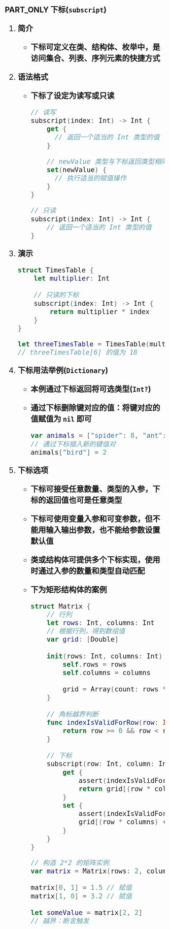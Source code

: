 <font size=5>**PART_ONLY 下标(`subscript`)**

1. **简介**

	- **下标可定义在类、结构体、枚举中，是访问集合、列表、序列元素的快捷方式**

2. **语法格式** 

	- **下标了设定为读写或只读**

		```swift
		// 读写
		subscript(index: Int) -> Int {
		    get {
		      // 返回一个适当的 Int 类型的值
		    }
		
			// newValue 类型与下标返回类型相同
		    set(newValue) {
		      // 执行适当的赋值操作
		    }
		}
		```

		```swift
		// 只读
		subscript(index: Int) -> Int {
		    // 返回一个适当的 Int 类型的值
		}
		```

3. **演示**
	
	```swift
	struct TimesTable {
	    let multiplier: Int
	    
	    // 只读的下标
	    subscript(index: Int) -> Int {
	        return multiplier * index
	    }
	}
	
	let threeTimesTable = TimesTable(multiplier: 3)
	// threeTimesTable[6] 的值为 18
	```

4. **下标用法举例(`Dictionary`)**

	- **本例通过下标返回将可选类型(`Int?`)**

	- **通过下标删除键对应的值：将键对应的值赋值为 `nil` 即可**

		```swift
		var animals = ["spider": 8, "ant": 6, "cat": 4]
		// 通过下标插入新的键值对
		animals["bird"] = 2
		```

5. **下标选项**

	- **下标可接受任意数量、类型的入参，下标的返回值也可是任意类型**

	- **下标可使用变量入参和可变参数，但不能用输入输出参数，也不能给参数设置默认值**

	- **类或结构体可提供多个下标实现，使用时通过入参的数量和类型自动匹配**

	- **下为矩形结构体的案例**

		```swift
		struct Matrix {
		    // 行列
		    let rows: Int, columns: Int
		    // 根据行列，得到数组值
		    var grid: [Double]
		    
		    init(rows: Int, columns: Int) {
		        self.rows = rows
		        self.columns = columns
		        
		        grid = Array(count: rows * columns, repeatedValue: 0.0)
		    }
		    
		    // 角标越界判断
		    func indexIsValidForRow(row: Int, column: Int) -> Bool {
		        return row >= 0 && row < rows && column >= 0 && column < columns
		    }
		    
		    // 下标
		    subscript(row: Int, column: Int) -> Double {
		        get {
		            assert(indexIsValidForRow(row, column: column), "Index out of range")
		            return grid[(row * columns) + column]
		        }
		        set {
		            assert(indexIsValidForRow(row, column: column), "Index out of range")
		            grid[(row * columns) + column] = newValue
		        }
		    }
		}
		
		// 构造 2*2 的矩阵实例
		var matrix = Matrix(rows: 2, columns: 2)
		    
		matrix[0, 1] = 1.5 // 赋值
		matrix[1, 0] = 3.2 // 赋值
		    
		let someValue = matrix[2, 2]
		// 越界：断言触发
		```